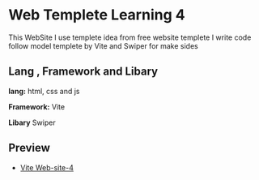 
# Web Templete Learning 4

This WebSite I use templete idea from free website templete I write code follow model templete by Vite and Swiper for make sides









## Lang , Framework and Libary

**lang:** html, css and js

**Framework:** Vite 

**Libary**  Swiper


## Preview

 - [Vite Web-site-4](https://web-lernning-template-4.onrender.com)

